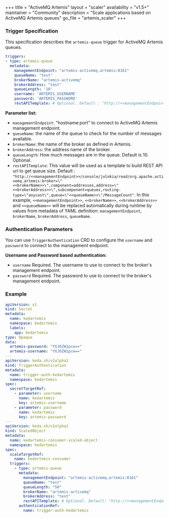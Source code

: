 +++
title = "ActiveMQ Artemis"
layout = "scaler"
availability = "v1.5+"
maintainer = "Community"
description = "Scale applications based on ActiveMQ Artemis queues"
go_file = "artemis_scaler"
+++

### Trigger Specification

This specification describes the `artemis-queue` trigger for ActiveMQ Artemis queues.

```yaml
triggers:
- type: artemis-queue
  metadata:
    managementEndpoint: "artemis-activemq.artemis:8161" 
    queueName: "test"
    brokerName: "artemis-activemq"
    brokerAddress: "test"
    queueLength: '10' 
    username: 'ARTEMIS_USERNAME'
    password: 'ARTEMIS_PASSWORD'
    restAPITemplate: # Optional. Default : "http://<<managementEndpoint>>/console/jolokia/read/org.apache.activemq.artemis:broker=\"<<brokerName>>\",component=addresses,address=\"<<brokerAddress>>\",subcomponent=queues,routing-type=\"anycast\",queue=\"<<queueName>>\"/MessageCount"
```

**Parameter list:**

- `managementEndpoint`: "hostname:port" to connect to ActiveMQ Artemis management endpoint.
- `queueName`: the name of the queue to check for the number of messages available.
- `brokerName`: the name of the broker as defined in Artemis.
- `brokerAddress`: the address name of the broker.
- `queueLength`: How much messages are in the queue. Default is 10. Optional.
- `restAPITemplate`: This value will be used as a template to build REST API url to get queue size. Default : `"http://<<managementEndpoint>>/console/jolokia/read/org.apache.activemq.artemis:broker=\"<<brokerName>>\",component=addresses,address=\"<<brokerAddress>>\",subcomponent=queues,routing-type=\"anycast\",queue=\"<<queueName>>\"/MessageCount"`. In this example, `<<managementEndpoint>>`, `<<brokerName>>`, `<<brokerAddress>>` and `<<queueName>>` will be replaced automatically during runtime by values from metadata of YAML definition: `managementEndpoint`, `brokerName`, `brokerAddress`, `queueName`.
  
### Authentication Parameters

 You can use `TriggerAuthentication` CRD to configure the `username` and `password` to connect to the management endpoint.

**Username and Password based authentication:**

- `username` Required. The username to use to connect to the broker's management endpoint.
- `password` Required. The password to use to connect to the broker's management endpoint.

### Example

```yaml
apiVersion: v1
kind: Secret
metadata:
  name: kedartemis
  namespace: kedartemis
  labels:
    app: kedartemis
type: Opaque
data:
  artemis-password: "YXJ0ZW1pcw=="
  artemis-username: "YXJ0ZW1pcw=="
---
apiVersion: keda.sh/v1alpha1
kind: TriggerAuthentication
metadata:
  name: trigger-auth-kedartemis
  namespace: kedartemis
spec:
  secretTargetRef:
    - parameter: username
      name: kedartemis
      key: artemis-username
    - parameter: password
      name: kedartemis
      key: artemis-password
---
apiVersion: keda.sh/v1alpha1
kind: ScaledObject
metadata:
  name: kedartemis-consumer-scaled-object
  namespace: kedartemis
spec:
  scaleTargetRef:
    name: kedartemis-consumer
  triggers:
    - type: artemis-queue
      metadata:
        managementEndpoint: "artemis-activemq.artemis:8161"
        queueName: "test"
        queueLength: "50"
        brokerName: "artemis-activemq"
        brokerAddress: "test"
        restAPITemplate: # Optional. Default: "http://<<managementEndpoint>>/console/jolokia/read/org.apache.activemq.artemis:broker=\"<<brokerName>>\",component=addresses,address=\"<<brokerAddress>>\",subcomponent=queues,routing-type=\"anycast\",queue=\"<<queueName>>\"/MessageCount"
      authenticationRef:
        name: trigger-auth-kedartemis
```